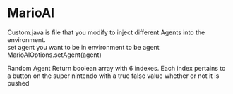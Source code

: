 MarioAI
=======

Custom.java is file that you modify to inject different Agents into the environment.  
set agent you want to be in environment to be agent
MarioAIOptions.setAgent(agent) 

Random Agent
Return boolean array with 6 indexes. Each index pertains to a button on the super nintendo with a true false value whether or not it is pushed
